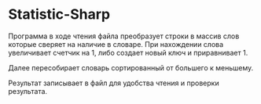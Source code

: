 # Statistic-Sharp

Программа в ходе чтения файла преобразует строки в массив слов которые сверяет на наличие в словаре. При нахождении слова увеличивает счетчик на 1, либо создает новый ключ и приравнивает 1.

Далее пересобирает словарь сортированный от большего к меньшему.

Результат записывает в файл для удобства чтения и проверки результата.